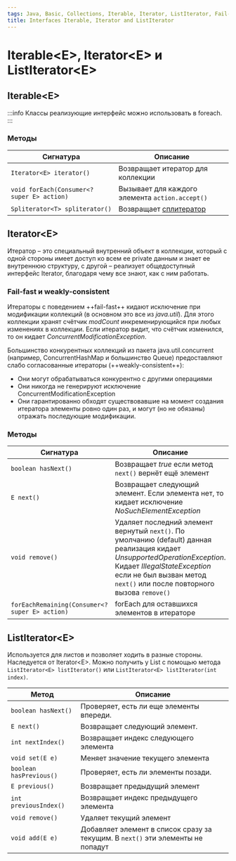 ```yaml
---
tags: Java, Basic, Collections, Iterable, Iterator, ListIterator, Fail-fast, Weakly-consistent
title: Interfaces Iterable, Iterator and ListIterator
---
```

# Iterable\<E>, Iterator\<E> и ListIterator\<E>

## Iterable\<E>
:::info
Классы реализующие интерфейс можно использовать в foreach.
:::

### Методы

| Сигнатура                                  | Описание                                        |
| ------------------------------------------ | ----------------------------------------------- |
| `Iterator<E> iterator()`                   | Возвращает итератор для коллекции               |
| `void forEach(Consumer<? super E> action)` | Вызывает для каждого элемента `action.accept()` |
| `Spliterator<T> spliterator()`             | Возвращает [сплитератор](https://hackmd.io/EkGRPyUISQaRQfIa4j3IOA?view)                          |



## Iterator\<E>
Итератор – это специальный внутренний объект в коллекции, который с одной стороны имеет доступ ко всем ее private данным и знает ее внутреннюю структуру, с другой – реализует общедоступный интерфейс Iterator, благодаря чему все знают, как с ним работать.

### Fail-fast и weakly-consistent
Итераторы с поведением ++fail-fast++ кидают исключение при модификации коллекций (в основном это все из *java.util*). Для этого коллекции хранят счётчик *modCount* инкременирующийся при любых изменениях в коллекции. Если итератор видит, что счётчик изменился, то он кидает *ConcurrentModificationException*.


Большинство конкурентных коллекций из пакета java.util.concurrent (например, ConcurrentHashMap и большинство Queue) предоставляют слабо согласованные итераторы (++weakly-consistent++):

* Они могут обрабатываться конкурентно с другими операциями
* Они никогда не генерируют исключение ConcurrentModificationException
* Они гарантированно обходят существовавшие на момент создания итератора элементы ровно один раз, и могут (но не обязаны) отражать последующие модификации.


### Методы

| Сигнатура                                      | Описание                                                                                                                                                                                                                              |
| ---------------------------------------------- | ------------------------------------------------------------------------------------------------------------------------------------------------------------------------------------------------------------------------------------- |
| `boolean hasNext()`                            | Возвращает *true* если метод `next()` вернёт ещё элемент                                                                                                                                                                              |
| `E next()`                                     | Возвращает следующий элемент. Если элемента нет, то кидает исключение *NoSuchElementException*                                                                                                                                        |
| `void remove()`                                | Удаляет последний элемент вернутый `next()`. По умолчанию (default) данная реализация кидает *UnsupportedOperationException*. Кидает *IllegalStateException* если не был вызван метод `next()` или после повторного вызова `remove()` |
| `forEachRemaining(Consumer<? super E> action)` | forEach для оставшихся элементов в итераторе                                                                                                                                                                                          |


## ListIterator\<E>
Используется для листов и позволяет ходить в разные стороны.
Наследуется от Iterator\<E>.
Можно получить у List с помощью метода `ListIterator<E> listIterator()` или `ListIterator<E> listIterator(int index)`.

| Метод                   | Описание                                 |
| ----------------------- | ---------------------------------------- |
| `boolean hasNext()`     | Проверяет, есть ли еще элементы впереди. |
| `E next()`              | Возвращает следующий элемент.            |
| `int nextIndex()`       | Возвращает индекс следующего элемента    |
| `void set(E e)`         | Меняет значение текущего элемента        |
| `boolean hasPrevious()` | Проверяет, есть ли элементы позади.      |
| `E previous()`          | Возвращает предыдущий элемент            |
| `int previousIndex()`   | Возвращает индекс предыдущего элемента   |
| `void remove()`         | Удаляет текущий элемент                  |
| `void add(E e)`         | Добавляет элемент в список сразу за текущим. В `next()` эти элементы не попадут              |